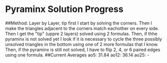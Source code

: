 # Pyraminx Solution Progress
##Method: Layer by Layer, tip first
I start by solving the corners. Then I make the triangles adjacent to the corners match eachother on every side. Then I get the "tip" (uppre 2 layers) solved using 2 formulas. Then, if thhe pyraminx is not solved yet I look if it is necessary to cycle the three possibly unsolved triangles in the bottom using one of 2 more formulas that I know. Then, if the pyraminx is still not solved, I have to flip 2, 4, or 6 paired edges using one formula.
##Current Averages
ao5: 31.84
ao12: 36.14
ao25: -
